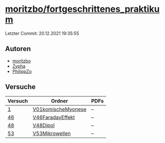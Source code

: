 # [moritzbo/fortgeschrittenes_praktikum](https://github.com/moritzbo/fortgeschrittenes_praktikum)

Letzter Commit: 20.12.2021 19:35:55

## Autoren
- [moritzbo](https://github.com/moritzbo)
- [Zypha](https://github.com/Zypha)
- [PhilippZo](https://github.com/PhilippZo)

## Versuche

|       Versuch        |                                                  Ordner                                                  |PDFs|
|----------------------|----------------------------------------------------------------------------------------------------------|----|
|[1](../../versuch/1)  |[V01komischeMyonese](https://github.com/moritzbo/fortgeschrittenes_praktikum/tree/main/V01komischeMyonese)|–   |
|[46](../../versuch/46)|[V46FaradayEffekt](https://github.com/moritzbo/fortgeschrittenes_praktikum/tree/main/V46FaradayEffekt)    |–   |
|[48](../../versuch/48)|[V48Dipol](https://github.com/moritzbo/fortgeschrittenes_praktikum/tree/main/V48Dipol)                    |–   |
|[53](../../versuch/53)|[V53Mikrowellen](https://github.com/moritzbo/fortgeschrittenes_praktikum/tree/main/V53Mikrowellen)        |–   |
